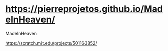 # https://pierreprojetos.github.io/MadeInHeaven/
MadeInHeaven

https://scratch.mit.edu/projects/501163852/
